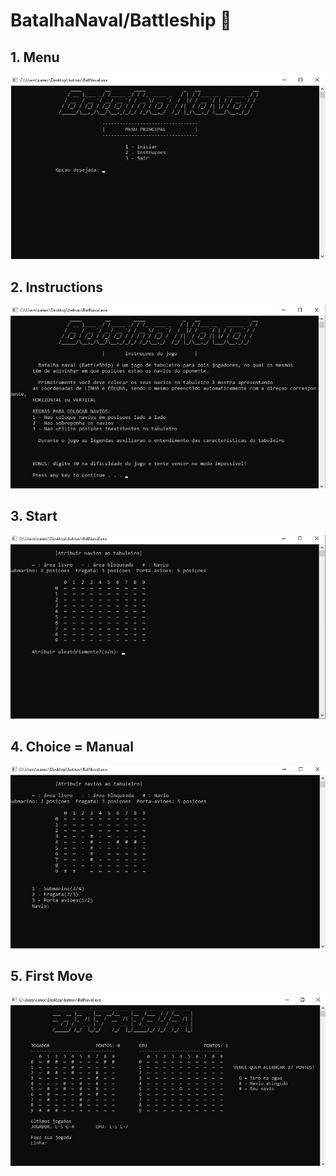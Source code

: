 # BatalhaNaval/Battleship 🚢


## 1. Menu

<img src="https://raw.githubusercontent.com/xanecu/BatalhaNaval/main/MenuBN.jpg">

## 2. Instructions

<img src="https://raw.githubusercontent.com/xanecu/BatalhaNaval/main/InstructionsBN.jpg">

## 3. Start

<img src="https://raw.githubusercontent.com/xanecu/BatalhaNaval/main/ChoiceBN.jpg">

## 4. Choice = Manual

<img src="https://raw.githubusercontent.com/xanecu/BatalhaNaval/main/ChoiceManualBN.jpg">

## 5. First Move

<img src="https://raw.githubusercontent.com/xanecu/BatalhaNaval/main/FirstMoveBN.jpg">
